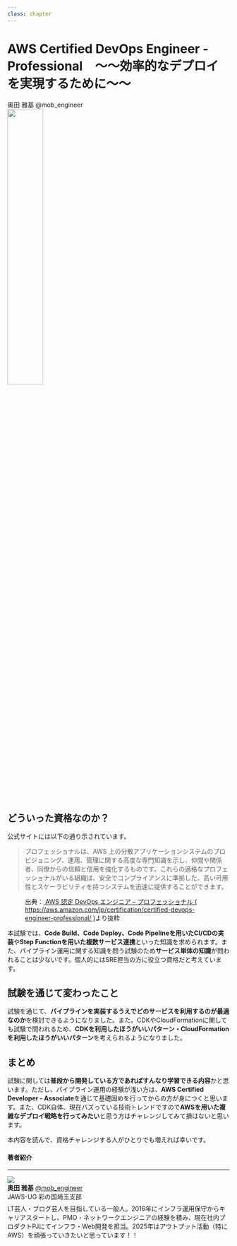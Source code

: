 ```yaml
---
class: chapter
---
```


# AWS Certified DevOps Engineer - Professional　～～効率的なデプロイを実現するために～～

<div class="flush-right">
奥田 雅基 @mob_engineer
</div>

<img src="images/chap-mob_engineer-certificates/aws-certified-devops-engineer-professional.png" width="40%">

## どういった資格なのか？

公式サイトには以下の通り示されています。

>プロフェッショナルは、AWS 上の分散アプリケーションシステムのプロビジョニング、運用、管理に関する高度な専門知識を示し、仲間や関係者、同僚からの信頼と信用を強化するものです。これらの適格なプロフェッショナルがいる組織は、安全でコンプライアンスに準拠した、高い可用性とスケーラビリティを持つシステムを迅速に提供することができます。

<figure><figcaption>出典：<a href="https://aws.amazon.com/jp/certification/certified-devops-engineer-professional/"> AWS 認定 DevOps エンジニア – プロフェッショナル ( https://aws.amazon.com/jp/certification/certified-devops-engineer-professional/ )</a>より抜粋</figcaption></figure>

本試験では、**Code Build、Code Deploy、Code Pipelineを用いたCI/CDの実装**や**Step Functionを用いた複数サービス連携**といった知識を求められます。また、パイプライン運用に関する知識を問う試験のため**サービス単体の知識**が問われることは少ないです。個人的にはSRE担当の方に役立つ資格だと考えています。

## 試験を通じて変わったこと

試験を通じて、**パイプラインを実装するうえでどのサービスを利用するのが最適なのか**を検討できるようになりました。また、CDKやCloudFormationに関しても試験で問われるため、**CDKを利用したほうがいいパターン・CloudFormationを利用したほうがいいパターン**を考えられるようになりました。

## まとめ

試験に関しては**普段から開発している方であればすんなり学習できる内容**かと思います。ただし、パイプライン運用の経験が浅い方は、**AWS Certified Developer - Associate**を通じて基礎固めを行ってからの方が身につくと思います。また、CDK自体、現在バズっている技術トレンドですので**AWSを用いた複雑なデプロイ戦略を行ってみたい**と思う方はチャレンジしてみて損はないと思います。

本内容を読んで、資格チャレンジする人がひとりでも増えれば幸いです。

#### 著者紹介

---

<div class="author-profile">
    <img src="images/mobengineer.png">
    <div>
        <div>
            <b>奥田 雅基</b>
            <a href="https://x.com/mob_engineer">@mob_engineer</a>
        </div>
        <div>
            JAWS-UG 彩の国埼玉支部
        </div>
    </div>
</div>
<p style="margin-top: 0.5em; margin-bottom: 2em;">
LT芸人・ブログ芸人を目指している一般人。2016年にインフラ運用保守からキャリアスタートし、PMO・ネットワークエンジニアの経験を積み、現在社内プロダクトPJにてインフラ・Web開発を担当。2025年はアウトプット活動（特にAWS）を頑張っていきたいと思っています！！
</p>